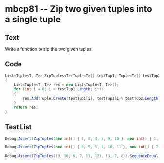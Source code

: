 # mbcp81 -- Zip two given tuples into a single tuple

## Text

Write a function to zip the two given tuples.

## Code

```csharp
List<Tuple<T, T>> ZipTuples<T>(Tuple<T>[] testTup1, Tuple<T>[] testTup2) 
{
    List<Tuple<T, T>> res = new List<Tuple<T, T>>();
    for (int i = 0; i < testTup1.Length; i++) 
    {
        res.Add(Tuple.Create(testTup1[i], testTup2[i % testTup2.Length]));
    }
    return res;
}
```

## Test List

```csharp
Debug.Assert(ZipTuples(new int[] { 7, 8, 4, 5, 9, 10 }, new int[] { 1, 5, 6 }).SequenceEqual(new List<Tuple<int, int>> { Tuple.Create(7, 1), Tuple.Create(8, 5), Tuple.Create(4, 6), Tuple.Create(5, 1), Tuple.Create(9, 5), Tuple.Create(10, 6) }));
```

```csharp
Debug.Assert(ZipTuples(new int[] { 8, 9, 5, 6, 10, 11 }, new int[] { 2, 6, 7 }).SequenceEqual(new List<Tuple<int, int>> { Tuple.Create(8, 2), Tuple.Create(9, 6), Tuple.Create(5, 7), Tuple.Create(6, 2), Tuple.Create(10, 6), Tuple.Create(11, 7) }));
```

```csharp
Debug.Assert(ZipTuples((9, 10, 6, 7, 11, 12), (3, 7, 8)).SequenceEqual(new List<Tuple<int, int>> { Tuple.Create(9, 3), Tuple.Create(10, 7), Tuple.Create(6, 8), Tuple.Create(7, 3), Tuple.Create(11, 7), Tuple.Create(12, 8) }));
```
